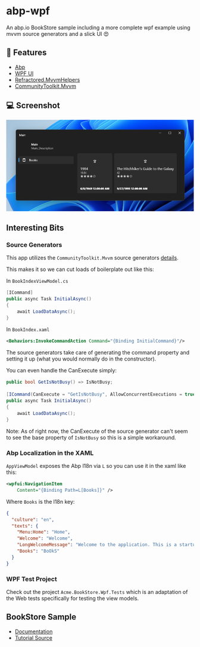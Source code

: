 # abp-wpf

An abp.io BookStore sample including a more complete wpf example using mvvm source generators and a slick UI :heart_eyes:

## :tophat: Features

- [Abp](https://abp.io)
- [WPF UI](https://github.com/lepoco/wpfui)
- [Refractored.MvvmHelpers](https://www.nuget.org/packages/Refractored.MvvmHelpers/)
- [CommunityToolkit.Mvvm](https://www.nuget.org/packages/CommunityToolkit.Mvvm)

## :computer: Screenshot
![example](example.png)

## Interesting Bits

### Source Generators

This app utilizes the `CommunityToolkit.Mvvm` source generators [details](https://docs.microsoft.com/en-us/windows/communitytoolkit/mvvm/introduction). 

This makes it so we can cut loads of boilerplate out like this:

In `BookIndexViewModel.cs` 
```c#
[ICommand]
public async Task InitialAsync()
{
    await LoadDataAsync();
}
```

In `BookIndex.xaml`

```xml
<Behaviors:InvokeCommandAction Command="{Binding InitialCommand}"/>
```

The source generators take care of generating the command property and setting it up (what you would normally do in the constructor).

You can even handle the CanExecute simply:

```c#
public bool GetIsNotBusy() => IsNotBusy;

[ICommand(CanExecute = "GetIsNotBusy", AllowConcurrentExecutions = true)]
public async Task InitialAsync()
{
    await LoadDataAsync();
}
```

Note: As of right now, the CanExecute of the source generator can't seem to see the base property of `IsNotBusy` so  this is a simple workaround.

### Abp Localization in the XAML

`AppViewModel` exposes the Abp l18n via `L` so you can use it in the xaml like this:

```xml
<wpfui:NavigationItem
    Content="{Binding Path=L[Books]}" />
```

Where `Books` is the l18n key:

```json
{
  "culture": "en",
  "texts": {
    "Menu:Home": "Home",
    "Welcome": "Welcome",
    "LongWelcomeMessage": "Welcome to the application. This is a startup project based on the ABP framework. For more information, visit abp.io.",
    "Books": "BoOkS"
  }
}
```

### WPF Test Project

Check out the project `Acme.BookStore.Wpf.Tests` which is an adaptation of the Web tests specifically for testing the view models.

## BookStore Sample

- [Documentation](https://docs.abp.io/en/abp/latest/Tutorials/Part-1?UI=MVC&DB=EF)
- [Tutorial Source](https://github.com/abpframework/abp-samples/tree/master/BookStore-Mvc-EfCore)
